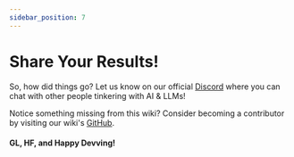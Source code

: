 ```yaml
---
sidebar_position: 7
---
```


# Share Your Results!

So, how did things go? Let us know on our official [Discord](https://discord.gg/7EHQu96e) where you can chat with other people tinkering with AI & LLMs!

Notice something missing from this wiki? Consider becoming a contributor by visiting our wiki's [GitHub](https://github.com/UnderstandGPT/UnderstandGPT).

#### GL, HF, and Happy Devving!